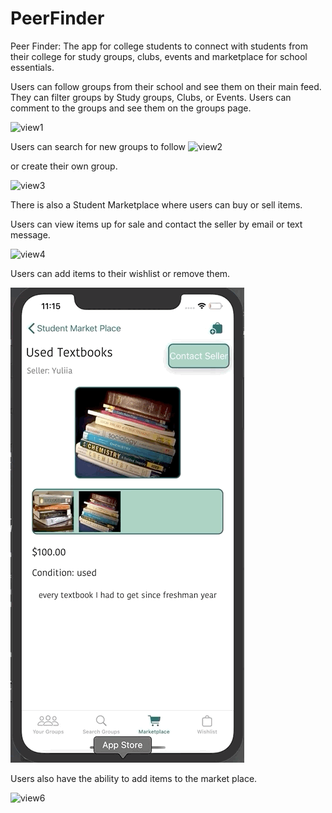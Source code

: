 # PeerFinder
Peer Finder: The app for college students to connect with students from their college for study groups, clubs, events and marketplace for school essentials.

Users can follow groups from their school and see them on their main feed.
They can filter groups by Study groups, Clubs, or Events.
Users can comment to the groups and see them on the groups page.

![view1](PeerFinderAssets/PeerFinderGif2.gif)

Users can search for new groups to follow
![view2](PeerFinderAssets/PeerFinderGif1.gif)

or create their own group.

![view3](PeerFinderAssets/PeerFindergif5.gif)

There is also a Student Marketplace where users can buy or sell items.

Users can view items up for sale and contact the seller by email or text message.

![view4](PeerFinderAssets/PeerFindergif3.gif)

Users can add items to their wishlist or remove them.

![view5](PeerFinderAssets/PeerFindergif4.gif)

Users also have the ability to add items to the market place.

![view6](PeerFinderAssets/PeerFindergif6.gif)
